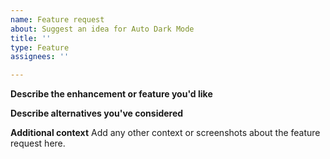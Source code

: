 ```yaml
---
name: Feature request
about: Suggest an idea for Auto Dark Mode
title: ''
type: Feature
assignees: ''

---
```


**Describe the enhancement or feature you'd like**

**Describe alternatives you've considered**

**Additional context**
Add any other context or screenshots about the feature request here.
